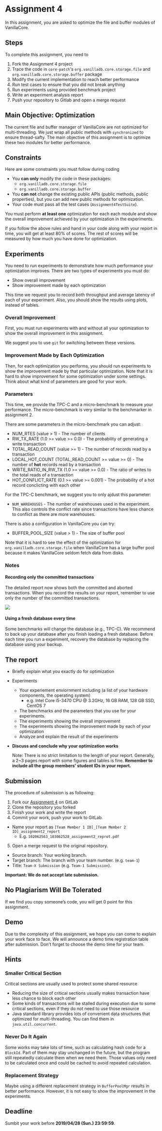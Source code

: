 # Assignment 4

In this assignment, you are asked to optimize the file and buffer modules of VanillaCore.

## Steps

To complete this assignment, you need to

1. Fork the Assignment 4 project
2. Trace the code in `core-patch`'s `org.vanilladb.core.storage.file` and `org.vanilladb.core.storage.buffer` package
3. Modify the current implementation to reach better performance
4. Run test cases to ensure that you did not break anything
5. Run experiments using provided benchmark project
6. Write an experiment analysis report
7. Push your repository to Gitlab and open a merge request

## Main Objective: Optimization

The current file and buffer manager of VanillaCore are not optimized for multi-threading. We just wrap all public methods with `synchronized` to ensure thread-safty. The main objective of this assignment is to optimize these two modules for better performance.

## Constraints

Here are some constraints you must follow during coding

- You **can only** modify the code in these packages:
  - `org.vanilladb.core.storage.file`
  - `org.vanilladb.core.storage.buffer`
- You **can not** change the existing public APIs (public methods, public properties), but you can add new public methods for optimization.
- Your code must pass all the test cases (`Assignment4TestSuite`).

You must perform **at least one** optimization for each each module and show the overall improvement achieved by your optimization in the experiments.

If you follow the above rules and hand in your code along with your report in time, you will get at least 80% of scores. The rest of scores will be measured by how much you have done for optimization.

## Experiments

You need to run experiments to demonstrate how much performance your optimization improves. There are two types of experiments you must do:

- Show overall improvement
- Show improvement made by each optimization

This time we request you to record both throughput and average latency of each of your experiment. Also, you should show the results using plots, instead of tables.

### Overall Improvement

First, you must run experiments with and without all your optimization to show the overall improvement in this assignment.

We suggest you to use `git` for switching between these versions.

### Improvement Made by Each Optimization

Then, for each optimization you performs, you should run experiments to show the improvement made by that particular optimization. Note that it is hard to show improvement for some optimization under some settings. Think about what kind of parameters are good for your work.

### Parameters

This time, we provide the TPC-C and a micro-benchmark to measure your performance. The micro-benchmark is very simliar to the benchmarker in assignment 2.

There are some parameters in the micro-benchmark you can adjust:

- NUM_RTES (value > 1) - The number of clients
- RW_TX_RATE (1.0 >= value >= 0.0) - The probability of generating a write transaction
- TOTAL_READ_COUNT (value >= 1) - The number of records read by a transaction
- LOCAL_HOT_COUNT (TOTAL_READ_COUNT >= value >= 0) - The number of **hot** records read by a transaction
- WRITE_RATIO_IN_RW_TX (1.0 >= value >= 0.0) - The ratio of writes to the total reads of a transaction
- HOT_CONFLICT_RATE (0.1 >= value >= 0.001) - The probability of a hot record conclicting with each other

For the TPC-C benchmark, we suggest you to only ajdust this parameter:

- `NUM_WAREHOUSES` - The number of warehouses used in the experiment. This also controls the conflict rate since transactions have less chance to conflict as there are more warehouses.

There is also a configuration in VanillaCore you can try:

- BUFFER_POOL_SIZE (value > 1) - The size of buffer pool

Note that it is hard to see the effect of the optimization for `org.vanilladb.core.storage.file` when VanillaCore has a large buffer pool because it makes VanillaCore seldom fetch data from disks.

### Notes

#### Recording only the committed transactions

The detailed report now shows both the committed and aborted transactions. When you record the results on your report, remember to use only the number of the committed transactions.

<img src="images/001.png" />

#### Using a fresh database every time

Some benchmarks will change the database (e.g., TPC-C). We recommend to back up your database after you finish loading a fresh database. Before each time you run a experiment, recovery the database by replacing the database using your backup.

## The report

- Briefly explain what you exactly do for optimization
- Experiments
  - Your experiement enviornment including (a list of your hardware components, the operating system)
    - e.g. Intel Core i5-3470 CPU @ 3.2GHz, 16 GB RAM, 128 GB SSD, CentOS 7
  - The benchmarks and the parameters that you use for your experiments.
  - The experiments showing the overall improvement
  - The experiments showing the improvement made by each of your optimization
  - Analyze and explain the result of the experiments
- **Discuss and conclude why your optimization works**

	Note: There is no strict limitation to the length of your report. Generally, a 2~3 pages report with some figures and tables is fine. **Remember to include all the group members' student IDs in your report.**


## Submission

The procedure of submission is as following:

1. Fork our [Assignment 4](https://shwu10.cs.nthu.edu.tw/courses/databases/2019-spring/db19-assignment-4) on GitLab
2. Clone the repository you forked
3. Finish your work and write the report
4. Commit your work, push your work to GitLab.
  - Name your report as `[Team Member 1 ID]_[Team Member 2 ID]_assignment2_report`
    - E.g. `102062563_103062528_assignment2_reprot.pdf`
5. Open a merge request to the original repository.
  - Source branch: Your working branch.
  - Target branch: The branch with your team number. (e.g. `team-1`)
  - Title: `Team-X Submission` (e.g. `Team-1 Submission`).

**Important: We do not accept late submission.**

## No Plagiarism Will Be Tolerated

If we find you copy someone’s code, you will get 0 point for this assignment.

## Demo

Due to the complexity of this assignment, we hope you can come to explain your work face to face. We will announce a demo time registration table after submission. Don't forget to choose the demo time for your team.

## Hints

### Smaller Critical Section

Critical sections are usually used to protect some shared resource

- Reducing the size of critical sections usually makes transaction have less chance to block each other
- Some kinds of transactions will be stalled during execution due to some critical sections, even if they do not need to use those resource
- Java standard library provides lots of convenient data structures that optimized for multi-threading. You can find them in `java.util.concurrent`.

### Never Do It Again

Some works may take lots of time, such as calculating hash code for a `BlockId`. Part of them may stay unchanged in the future, but the program still repeatedly calculate them when we need them. Those values only need to be calculated once and could be cached to avoid repeated calculation.

### Replacement Strategy

Maybe using a different replacement strategy in `BufferPoolMgr` results in better performance. However, it is not easy to show the improvement in the experiments.

## Deadline

Sumbit your work before **2019/04/28 (Sun.) 23:59:59**.
